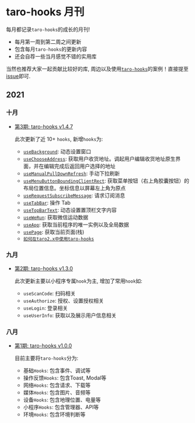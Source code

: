 # taro-hooks 月刊

每月都记录`taro-hooks`的成长的月刊!  

- 每月第一周到第二周之间更新
- 包含每月`taro-hooks`的更新内容
- 还会自荐一些当月感觉不错的实用库

当然也推荐大家一起贡献比较好的库, 周边以及使用[`taro-hooks`](https://github.com/innocces/taro-hooks)的案例！直接提至[issue](https://github.com/taro-hooks/monthly/issues)即可.

## 2021
### 十月

- [第3期: taro-hooks v1.4.7](https://github.com/taro-hooks/monthly/blob/main/issues/issue-1008-v1.4.7.md)

  此次更新了近 10+ `hooks`, 新增`hooks`为:    
  - [`useBackground`](https://taro-hooks-innocces.vercel.app/hooks/layout/use-background): 动态设置窗口
  - [`useChooseAddress`](https://taro-hooks-innocces.vercel.app/hooks/wechat/use-choose-address): 获取用户收货地址。调起用户编辑收货地址原生界面，并在编辑完成后返回用户选择的地址
  - [`useManualPullDownRefresh`](https://taro-hooks-innocces.vercel.app/hooks/layout/use-manual-pull-down-refresh): 手动下拉刷新
  - [`useMenuButtonBoundingClientRect`](https://taro-hooks-innocces.vercel.app/hooks/wechat/use-menu-button-bounding-client-rect): 获取菜单按钮（右上角胶囊按钮）的布局位置信息。坐标信息以屏幕左上角为原点
  - [`useRequestSubscribeMessage`](https://taro-hooks-innocces.vercel.app/hooks/wechat/use-request-subscribe-message): 请求订阅消息
  - [`useTabBar`](https://taro-hooks-innocces.vercel.app/hooks/layout/use-tab-bar): 操作 Tab
  - [`useTopBarText`](https://taro-hooks-innocces.vercel.app/hooks/wechat/use-top-bar-text): 动态设置置顶栏文字内容
  - [`useWeRun`](https://taro-hooks-innocces.vercel.app/hooks/wechat/use-we-run): 获取微信运动数据
  - [`useApp`](https://taro-hooks-innocces.vercel.app/hooks/basic/use-app): 获取当前程序的唯一实例以及全局数据
  - [`usePage`](https://taro-hooks-innocces.vercel.app/hooks/basic/use-page): 获取当前页面(栈)
  - [`如何在taro2.x中使用taro-hooks`](https://github.com/taro-hooks/taro-hooks-demo-for-taro2.x)

### 九月

- [第2期: taro-hooks v1.3.0](https://github.com/taro-hooks/monthly/blob/main/issues/issue-0911-v1.3.0.md)
  
  此次更新主要以小程序专属`hook`为主, 增加了常用`hook`如:    
  - `useScanCode`: 扫码相关
  - `useAuthorize`: 授权、设置授权相关
  - `useLogin`: 登录相关
  - `useUserInfo`: 获取以及展示用户信息相关

### 八月

- [第1期: taro-hooks v1.0.0](https://github.com/taro-hooks/monthly/blob/main/issues/issue-0815-v1.0.0.md)
  
  目前主要将`taro-hooks`分为:   
  - 基础`Hooks`: 包含事件、调试等
  - 操作反馈`Hooks`: 包含Toast, Modal等
  - 网络`Hooks`: 包含请求、下载等
  - 媒体`Hooks`: 包含图片、音频等
  - 设备`Hooks`: 包含地理位置、电量等
  - 小程序`Hooks`: 包含管理器、API等
  - 环境`Hooks`: 包含环境判断等
